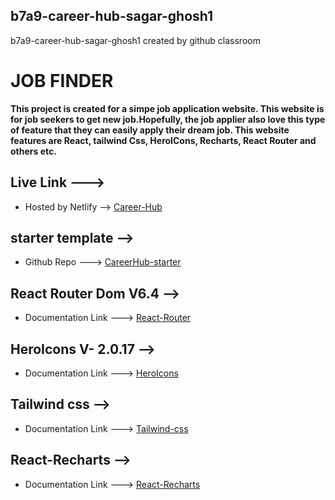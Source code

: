 ## b7a9-career-hub-sagar-ghosh1
b7a9-career-hub-sagar-ghosh1 created by github classroom

# JOB FINDER

__This project is created for a simpe job application website. This website is for job seekers to get new job.Hopefully, the job applier also love this type of feature that they can easily apply their dream job. This website features are React, tailwind Css, HeroICons, Recharts, React Router and others etc.__

## Live Link --->
+ Hosted by Netlify --> [Career-Hub](https://transcendent-nougat-c700fc.netlify.app/)

## starter template -->
+ Github Repo ---> [CareerHub-starter](https://github.com/Porgramming-Hero-web-course/b7a9-career-hub-sagar-ghosh1)

## React Router Dom V6.4 -->
+ Documentation Link ---> [React-Router](https://reactrouter.com/en/main)

## HeroIcons V- 2.0.17 -->
+ Documentation Link ---> [HeroIcons](https://heroicons.com/)

## Tailwind css -->
+ Documentation Link ---> [Tailwind-css](https://tailwindcss.com/)

## React-Recharts -->
+ Documentation Link ---> [React-Recharts](https://recharts.org/en-US/)